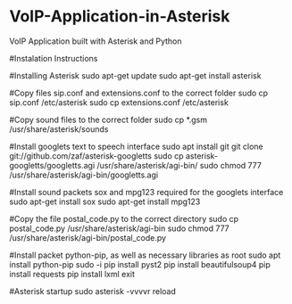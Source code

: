 # VoIP-Application-in-Asterisk
 VoIP Application built with Asterisk and Python
 
 #Instalation Instructions

#Installing Asterisk
sudo apt-get update
sudo apt-get install asterisk

#Copy files sip.conf and extensions.conf to the correct folder
sudo cp sip.conf /etc/asterisk
sudo cp extensions.conf /etc/asterisk

#Copy sound files to the correct folder
sudo cp *.gsm /usr/share/asterisk/sounds

#Install googlets text to speech interface
sudo apt install git
git clone git://github.com/zaf/asterisk-googletts
sudo cp asterisk-googletts/googletts.agi /usr/share/asterisk/agi-bin/
sudo chmod 777 /usr/share/asterisk/agi-bin/googletts.agi

#Install sound packets sox and mpg123 required for the googlets interface
sudo apt-get install sox
sudo apt-get install mpg123

#Copy the file postal_code.py to the correct directory
sudo cp postal_code.py /usr/share/asterisk/agi-bin
sudo chmod 777 /usr/share/asterisk/agi-bin/postal_code.py

#Install packet python-pip, as well as necessary libraries as root
sudo apt install python-pip
sudo -i
pip install pyst2
pip install beautifulsoup4
pip install requests
pip install lxml
exit

#Asterisk startup
sudo asterisk -vvvvr
reload
